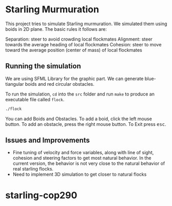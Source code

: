 # Starling Murmuration

This project tries to simulate Starling murmuration. We simulated them using boids in 2D plane. The basic rules it follows are:

   Separation: steer to avoid crowding local flockmates
   Alignment: steer towards the average heading of local flockmates
   Cohesion: steer to move toward the average position (center of mass) of local flockmates

## Running the simulation
We are using SFML Library for the graphic part. We can generate blue-tiangular boids and red circular obstacles. 

To run the simulation, `cd` into the `src` folder and run `make` to produce an executable file called `flock`.

```bash
./flock
```

You can add Boids and Obstacles. To add a boid, click the left mouse button. To add an obstacle, press the right mouse button.
To Exit press <kbd>esc</kbd>.

## Issues and Improvements
- Fine tuning of velocity and force variables, along with line of sight, cohesion and steering factors to get most natural behavior. In the current version, the behavior is not very close to the natural behavior of real starling flocks.
- Need to implement 3D simulation to get closer to natural flocks

# starling-cop290
